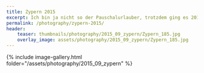 ```yaml
---
title: Zypern 2015
excerpt: Ich bin ja nicht so der Pauschalurlauber, trotzdem ging es 2015 für eine Woche in ein Hotel auf Zypern.
permalink: /photography/zypern-2015/
header:
    teaser: thumbnails/photography/2015_09_zypern/Zypern_185.jpg
    overlay_image: assets/photography/2015_09_zypern/Zypern_185.jpg
---
```


{% include image-gallery.html folder="/assets/photography/2015_09_zypern" %}